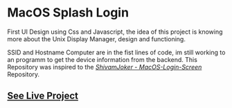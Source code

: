 <h1>MacOS Splash Login</h1>
First UI Design using Css and Javascript, the idea of this project is knowing more about the Unix Display Manager, design and functioning. 


SSID and Hostname Computer are in the fist lines of code, im still working to an programm to get the device information from the backend. 
This Repository was inspired to the <i><a href="https://github.com/ShivamJoker/MacOS-Login-Screen">ShivamJoker - MacOS-Login-Screen</a></i>  Repository.  

<h2><a href="https://ebreyaue.github.io/login/public">See Live Project</a></h2>

